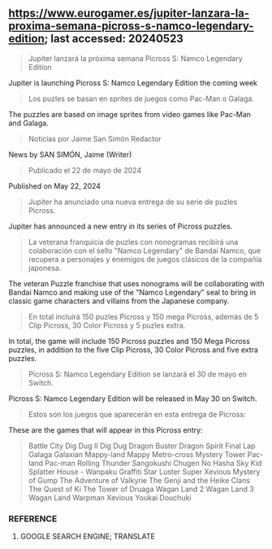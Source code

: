 ## https://www.eurogamer.es/jupiter-lanzara-la-proxima-semana-picross-s-namco-legendary-edition; last accessed: 20240523

> Jupiter lanzará la próxima semana Picross S: Namco Legendary Edition

Jupiter is launching Picross S: Namco Legendary Edition the coming week

> Los puzles se basan en sprites de juegos como Pac-Man o Galaga.

The puzzles are based on image sprites from video games like Pac-Man and Galaga.

> Noticias por Jaime San Simón Redactor

News by SAN SIMÓN, Jaime (Writer)

> Publicado el 22 de mayo de 2024

Published on May 22, 2024

> Jupiter ha anunciado una nueva entrega de su serie de puzles Picross.

Jupiter has announced a new entry in its series of Picross puzzles.

> La veterana franquicia de puzles con nonogramas recibirá una colaboración con el sello "Namco Legendary" de Bandai Namco, que recupera a personajes y enemigos de juegos clásicos de la compañía japonesa.

The veteran Puzzle franchise that uses nonograms will be collaborating with Bandai Namco and making use of the "Namco Legendary" seal to bring in classic game characters and villains from the Japanese company.

> En total incluirá 150 puzles Picross y 150 mega Picross, además de 5 Clip Picross, 30 Color Picross y 5 puzles extra.

In total, the game will include 150 Picross puzzles and 150 Mega Picross puzzles, in addition to the five Clip Picross, 30 Color Picross and five extra puzzles.

> Picross S: Namco Legendary Edition se lanzará el 30 de mayo en Switch. 

Picross S: Namco Legendary Edition will be released in May 30 on Switch.

> Estos son los juegos que aparecerán en esta entrega de Picross:

These are the games that will appear in this Picross entry:

>    Battle City
>    Dig Dug II
>    Dig Dug
>    Dragon Buster
>    Dragon Spirit
>    Final Lap
>    Galaga
>    Galaxian
>    Mappy-land
>    Mappy
>    Metro-cross
>    Mystery Tower
>    Pac-land
>    Pac-man
>    Rolling Thunder
>    Sangokushi Chugen No Hasha
>    Sky Kid
>    Splatter House - Wanpaku Graffiti
>    Star Luster
>    Super Xevious Mystery of Gump
>    The Adventure of Valkyrie
>    The Genji and the Heike Clans
>    The Quest of Ki
>    The Tower of Druaga
>    Wagan Land 2
>    Wagan Land 3
>    Wagan Land
>    Warpman
>    Xevious
>    Youkai Douchuki

### REFERENCE

1) GOOGLE SEARCH ENGINE; TRANSLATE